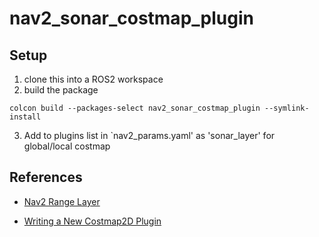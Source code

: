 # nav2_sonar_costmap_plugin

## Setup
1. clone this into a ROS2 workspace
2. build the package
```
colcon build --packages-select nav2_sonar_costmap_plugin --symlink-install
```
3. Add to plugins list in `nav2_params.yaml' as 'sonar_layer' for global/local costmap 


## References
- [Nav2 Range Layer](https://navigation.ros.org/configuration/packages/costmap-plugins/range.html)

- [Writing a New Costmap2D Plugin](https://navigation.ros.org/plugin_tutorials/docs/writing_new_costmap2d_plugin.html)
